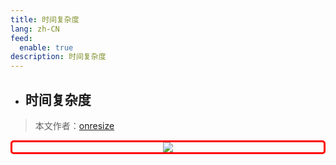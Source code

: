 ```yaml
---
title: 时间复杂度
lang: zh-CN
feed:
  enable: true
description: 时间复杂度
---
```


- ## 时间复杂度

> 本文作者：[onresize](https://github.com/onresize)

<p align="center" style="border: 3px solid red; border-radius: 5px;">
  <img src="/AA_mdPics/sjfzd.png" />
</p>